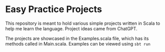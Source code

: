 # Easy Practice Projects
This repository is meant to hold various simple projects written in Scala to help me learn the language. Project ideas came from ChatGPT. 

The projects are showcased in the Examples.scala file, which has its methods called in Main.scala. Examples can be viewed using `sbt run`
